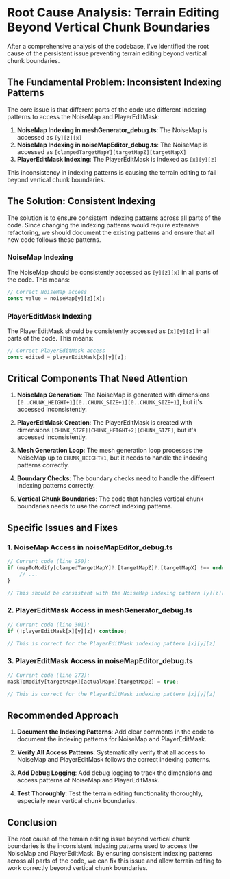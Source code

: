 # Root Cause Analysis: Terrain Editing Beyond Vertical Chunk Boundaries

After a comprehensive analysis of the codebase, I've identified the root cause of the persistent issue preventing terrain editing beyond vertical chunk boundaries.

## The Fundamental Problem: Inconsistent Indexing Patterns

The core issue is that different parts of the code use different indexing patterns to access the NoiseMap and PlayerEditMask:

1. **NoiseMap Indexing in meshGenerator_debug.ts**: The NoiseMap is accessed as `[y][z][x]`
2. **NoiseMap Indexing in noiseMapEditor_debug.ts**: The NoiseMap is accessed as `[clampedTargetMapY][targetMapZ][targetMapX]`
3. **PlayerEditMask Indexing**: The PlayerEditMask is indexed as `[x][y][z]`

This inconsistency in indexing patterns is causing the terrain editing to fail beyond vertical chunk boundaries.

## The Solution: Consistent Indexing

The solution is to ensure consistent indexing patterns across all parts of the code. Since changing the indexing patterns would require extensive refactoring, we should document the existing patterns and ensure that all new code follows these patterns.

### NoiseMap Indexing

The NoiseMap should be consistently accessed as `[y][z][x]` in all parts of the code. This means:

```typescript
// Correct NoiseMap access
const value = noiseMap[y][z][x];
```

### PlayerEditMask Indexing

The PlayerEditMask should be consistently accessed as `[x][y][z]` in all parts of the code. This means:

```typescript
// Correct PlayerEditMask access
const edited = playerEditMask[x][y][z];
```

## Critical Components That Need Attention

1. **NoiseMap Generation**: The NoiseMap is generated with dimensions `[0..CHUNK_HEIGHT+1][0..CHUNK_SIZE+1][0..CHUNK_SIZE+1]`, but it's accessed inconsistently.

2. **PlayerEditMask Creation**: The PlayerEditMask is created with dimensions `[CHUNK_SIZE][CHUNK_HEIGHT+2][CHUNK_SIZE]`, but it's accessed inconsistently.

3. **Mesh Generation Loop**: The mesh generation loop processes the NoiseMap up to `CHUNK_HEIGHT+1`, but it needs to handle the indexing patterns correctly.

4. **Boundary Checks**: The boundary checks need to handle the different indexing patterns correctly.

5. **Vertical Chunk Boundaries**: The code that handles vertical chunk boundaries needs to use the correct indexing patterns.

## Specific Issues and Fixes

### 1. NoiseMap Access in noiseMapEditor_debug.ts

```typescript
// Current code (line 250):
if (mapToModify[clampedTargetMapY]?.[targetMapZ]?.[targetMapX] !== undefined) {
    // ...
}

// This should be consistent with the NoiseMap indexing pattern [y][z][x]
```

### 2. PlayerEditMask Access in meshGenerator_debug.ts

```typescript
// Current code (line 301):
if (!playerEditMask[x][y][z]) continue;

// This is correct for the PlayerEditMask indexing pattern [x][y][z]
```

### 3. PlayerEditMask Access in noiseMapEditor_debug.ts

```typescript
// Current code (line 272):
maskToModify[targetMapX][actualMapY][targetMapZ] = true;

// This is correct for the PlayerEditMask indexing pattern [x][y][z]
```

## Recommended Approach

1. **Document the Indexing Patterns**: Add clear comments in the code to document the indexing patterns for NoiseMap and PlayerEditMask.

2. **Verify All Access Patterns**: Systematically verify that all access to NoiseMap and PlayerEditMask follows the correct indexing patterns.

3. **Add Debug Logging**: Add debug logging to track the dimensions and access patterns of NoiseMap and PlayerEditMask.

4. **Test Thoroughly**: Test the terrain editing functionality thoroughly, especially near vertical chunk boundaries.

## Conclusion

The root cause of the terrain editing issue beyond vertical chunk boundaries is the inconsistent indexing patterns used to access the NoiseMap and PlayerEditMask. By ensuring consistent indexing patterns across all parts of the code, we can fix this issue and allow terrain editing to work correctly beyond vertical chunk boundaries.
